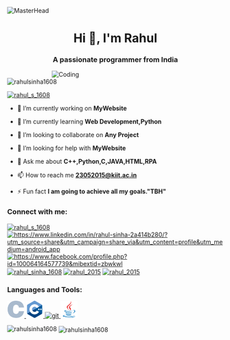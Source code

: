 ![MasterHead](https://openobserve.ai/img/blog/Jaeger_blog/1-home.gif)

<h1 align="center">Hi 👋, I'm Rahul</h1>
<h3 align="center">A passionate programmer from India</h3>
<img align="right" alt="Coding" width="400" src="https://i.pinimg.com/originals/e4/26/70/e426702edf874b181aced1e2fa5c6cde.gif">

<p align="left"> <img src="https://komarev.com/ghpvc/?username=rahulsinha1608&label=Profile%20views&color=0e75b6&style=flat" alt="rahulsinha1608" /> </p>

<p align="left"> <a href="https://twitter.com/rahul_s_1608" target="blank"><img src="https://img.shields.io/twitter/follow/rahul_s_1608?logo=twitter&style=for-the-badge" alt="rahul_s_1608" /></a> </p>

- 🔭 I’m currently working on **MyWebsite**

- 🌱 I’m currently learning **Web Development,Python**

- 👯 I’m looking to collaborate on **Any Project**

- 🤝 I’m looking for help with **MyWebsite**

- 💬 Ask me about **C++,Python,C,JAVA,HTML,RPA**

- 📫 How to reach me **23052015@kiit.ac.in**

- ⚡ Fun fact **I am going to achieve all my goals."TBH"**

<h3 align="left">Connect with me:</h3>
<p align="left">
<a href="https://twitter.com/rahul_s_1608" target="blank"><img align="center" src="https://raw.githubusercontent.com/rahuldkjain/github-profile-readme-generator/master/src/images/icons/Social/twitter.svg" alt="rahul_s_1608" height="30" width="40" /></a>
<a href="https://linkedin.com/in/https://www.linkedin.com/in/rahul-sinha-2a414b280/?utm_source=share&utm_campaign=share_via&utm_content=profile&utm_medium=android_app" target="blank"><img align="center" src="https://raw.githubusercontent.com/rahuldkjain/github-profile-readme-generator/master/src/images/icons/Social/linked-in-alt.svg" alt="https://www.linkedin.com/in/rahul-sinha-2a414b280/?utm_source=share&utm_campaign=share_via&utm_content=profile&utm_medium=android_app" height="30" width="40" /></a>
<a href="https://fb.com/https://www.facebook.com/profile.php?id=100064164577739&mibextid=zbwkwl" target="blank"><img align="center" src="https://raw.githubusercontent.com/rahuldkjain/github-profile-readme-generator/master/src/images/icons/Social/facebook.svg" alt="https://www.facebook.com/profile.php?id=100064164577739&mibextid=zbwkwl" height="30" width="40" /></a>
<a href="https://instagram.com/rahul_sinha_1608" target="blank"><img align="center" src="https://raw.githubusercontent.com/rahuldkjain/github-profile-readme-generator/master/src/images/icons/Social/instagram.svg" alt="rahul_sinha_1608" height="30" width="40" /></a>
<a href="https://www.codechef.com/users/rahul_2015" target="blank"><img align="center" src="https://cdn.jsdelivr.net/npm/simple-icons@3.1.0/icons/codechef.svg" alt="rahul_2015" height="30" width="40" /></a>
<a href="https://www.leetcode.com/rahul_2015" target="blank"><img align="center" src="https://raw.githubusercontent.com/rahuldkjain/github-profile-readme-generator/master/src/images/icons/Social/leet-code.svg" alt="rahul_2015" height="30" width="40" /></a>
</p>

<h3 align="left">Languages and Tools:</h3>
<p align="left"> <a href="https://www.cprogramming.com/" target="_blank" rel="noreferrer"> <img src="https://raw.githubusercontent.com/devicons/devicon/master/icons/c/c-original.svg" alt="c" width="40" height="40"/> </a> <a href="https://www.w3schools.com/cpp/" target="_blank" rel="noreferrer"> <img src="https://raw.githubusercontent.com/devicons/devicon/master/icons/cplusplus/cplusplus-original.svg" alt="cplusplus" width="40" height="40"/> </a> <a href="https://git-scm.com/" target="_blank" rel="noreferrer"> <img src="https://www.vectorlogo.zone/logos/git-scm/git-scm-icon.svg" alt="git" width="40" height="40"/> </a> <a href="https://www.java.com" target="_blank" rel="noreferrer"> <img src="https://raw.githubusercontent.com/devicons/devicon/master/icons/java/java-original.svg" alt="java" width="40" height="40"/> </a> </p>

<p><img align="left" src="https://github-readme-stats.vercel.app/api/top-langs?username=rahulsinha1608&show_icons=true&locale=en&layout=compact" alt="rahulsinha1608" /></p>

<p>&nbsp;<img align="center" src="https://github-readme-stats.vercel.app/api?username=rahulsinha1608&show_icons=true&locale=en" alt="rahulsinha1608" /></p>
